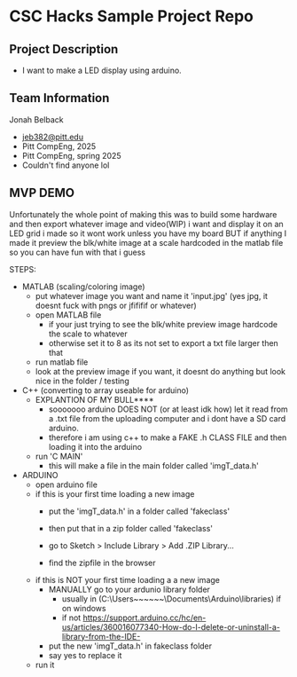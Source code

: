 # CSC Hacks Sample Project Repo


## Project Description
* I want to make a LED display using arduino.
## Team Information
Jonah Belback
* jeb382@pitt.edu
* Pitt CompEng, 2025
* Pitt CompEng, spring 2025
* Couldn't find anyone lol

## MVP DEMO
Unfortunately the whole point of making this was to build some hardware and then export whatever image and video(WIP) i want and display it on an LED grid i made so it wont work unless you have my board
BUT if anything I made it preview the blk/white image at a scale hardcoded in the matlab file so you can have fun with that i guess

STEPS:
* MATLAB (scaling/coloring image)
  * put whatever image you want and name it 'input.jpg' (yes jpg, it doesnt fuck with pngs or jfififif or whatever)
  * open MATLAB file
    * if your just trying to see the blk/white preview image hardcode the scale to whatever
    * otherwise set it to 8 as its not set to export a txt file larger then that
  * run matlab file
  * look at the preview image if you want, it doesnt do anything but look nice in the folder / testing
* C++ (converting to array useable for arduino)
  * EXPLANTION OF MY BULL****
    * sooooooo arduino DOES NOT (or at least idk how) let it read from a .txt file from the uploading computer and i dont have a SD card arduino.
    * therefore i am using c++ to make a FAKE .h CLASS FILE and then loading it into the arduino
  * run 'C MAIN'
    * this will make a file in the main folder called 'imgT_data.h'
* ARDUINO
  * open arduino file
  * if this is your first time loading a new image
    * put the 'imgT_data.h' in a folder called 'fakeclass'
    * then put that in a zip folder called 'fakeclass'
    
    * go to Sketch > Include Library > Add .ZIP Library...
    * find the zipfile in the browser
  * if this is NOT your first time loading a a new image
    * MANUALLY go to your ardunio library folder 
      * usually in (C:\Users\~~~~~~\Documents\Arduino\libraries) if on windows
      * if not https://support.arduino.cc/hc/en-us/articles/360016077340-How-do-I-delete-or-uninstall-a-library-from-the-IDE-
    * put the new 'imgT_data.h' in fakeclass folder
    * say yes to replace it
  * run it
